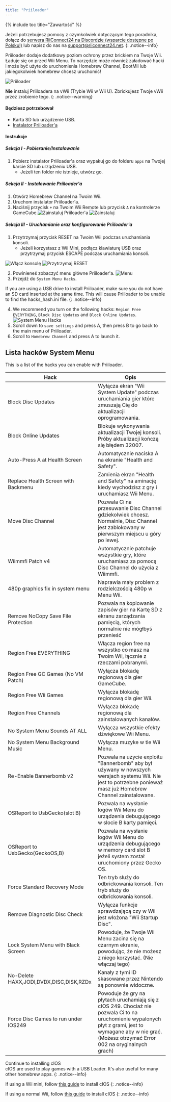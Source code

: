 ```yaml
---
title: "Priiloader"
---
```


{% include toc title="Zawartość" %}

Jeżeli potrzebujesz pomocy z czymkolwiek dotyczącym tego poradnika, dołącz do [serwera RiiConnect24 na Discordzie (wsparcie dostępne po Polsku!)](https://discord.gg/rc24) lub napisz do nas na [support@riiconnect24.net](mailto:support@riiconnect24.net).
{: .notice--info}

Priiloader dodaje dodatkowy poziom ochrony przez brickiem na Twoje Wii. Ładuje się on przed Wii Menu. To narzędzie może również załadować hacki i może być użyte do uruchomienia Homebrew Channel, BootMii lub jakiegokolwiek homebrew chcesz uruchomić!

![Priiloader](/images/priiloader.jpg)

**Nie** instaluj Priiloadera na vWii (Trybie Wii w Wii U). Zbrickujesz Twoje vWii przez zrobienie tego.
{: .notice--warning}

#### Będziesz potrzebował
* Karta SD lub urządzenie USB.
* [Instalator Priiloader'a](assets/files/Priiloader_v0_9_1.zip)

#### Instrukcje
##### Sekcja I - Pobieranie/Instalowanie

1. Pobierz instalator Priiloader'a oraz wypakuj go do folderu `apps` na Twojej karcie SD lub urządzeniu USB.
    * Jeżeli ten folder nie istnieje, utwórz go.

##### Sekcja II - Instalowanie Priiloader'a

1. Otwórz Homebrew Channel na Twoim Wii.
2. Uruchom instalator Priiloader'a.
3. Naciśnij przycisk `+` na Twoim Wii Remote lub przycisk `A` na kontrolerze GameCube.![Zainstaluj Priiloader'a](/images/Priiloader/installer.png) ![Zainstaluj](/images/Priiloader/installing.png)

##### Sekcja III - Uruchamianie oraz konfigurowanie Priiloader'a

1. Przytrzymaj przycisk RESET na Twoim Wii podczas uruchamiania konsoli.
    * Jeżeli korzystasz z Wii Mini, podłącz klawiaturę USB oraz przytrzymaj przycisk ESCAPE podczas uruchamiania konsoli.

![Włącz konsolę](/images/Priiloader/on.jpg) ![Przytrzymaj RESET](/images/Priiloader/reset.jpg)

2. Powinieneś zobaczyć menu główne Priiloader'a. ![Menu](/images/Priiloader/mainmenu.png)
3. Przejdź do `System Menu Hacks`.

If you are using a USB drive to install Priiloader, make sure you do not have an SD card inserted at the same time. This will cause Priiloader to be unable to find the hacks_hash.ini file.
{: .notice--info}

4. We recommend you turn on the following hacks: `Region Free EVERYTHING`, `Block Disc Updates` and `Block Online Updates`. ![System Menu Hacks](/images/Priiloader/hacks.png)
1. Scroll down to `save settings` and press A, then press B to go back to the main menu of Priiloader.
1. Scroll to `Homebrew Channel` and press A to launch it.

## Lista hacków System Menu

This is a list of the hacks you can enable with Priiloader.

| Hack                                    | Opis                                                                                                                                                                                                         |
| --------------------------------------- | ------------------------------------------------------------------------------------------------------------------------------------------------------------------------------------------------------------ |
| Block Disc Updates                      | Wyłącza ekran "Wii System Update" podczas uruchamiania gier które zmuszają Cię do aktualizacji oprogramowania.                                                                                               |
| Block Online Updates                    | Blokuje wykonywania aktualizacji Twojej konsoli. Próby aktualizacji kończą się błędem 32007.                                                                                                                 |
| Auto-Press A at Health Screen           | Automatycznie naciska A na ekranie "Health and Safety".                                                                                                                                                      |
| Replace Health Screen with Backmenu     | Zamienia ekran "Health and Safety" na aminację kiedy wychodzisz z gry i uruchamiasz Wii Menu.                                                                                                                |
| Move Disc Channel                       | Pozwala Ci na przesuwanie Disc Channel gdziekolwiek chcesz. Normalnie, Disc Channel jest zablokowany w pierwszym miejscu u góry po lewej.                                                                    |
| Wiimmfi Patch v4                        | Automatycznie patchuje wszystkie gry, które uruchamiasz za pomocą Disc Channel do użycia z Wiimmfi.                                                                                                          |
| 480p graphics fix in system menu        | Naprawia mały problem z rodzielczością 480p w Menu Wii.                                                                                                                                                      |
| Remove NoCopy Save File Protection      | Pozwala na kopiowanie zapisów gier na Kartę SD z ekranu zarządzania pamięcią, których normalnie nie mógłbyś przenieść                                                                                        |
| Region Free EVERYTHING                  | Włącza region free na wszystko co masz na Twoim Wii, łącznie z rzeczami pobranymi.                                                                                                                           |
| Region Free GC Games (No VM Patch)      | Wyłącza blokadę regionową dla gier GameCube.                                                                                                                                                                 |
| Region Free Wii Games                   | Wyłącza blokadę regionową dla gier Wii.                                                                                                                                                                      |
| Region Free Channels                    | Wyłącza blokadę regionową dla zainstalowanych kanałów.                                                                                                                                                       |
| No System Menu Sounds AT ALL            | Wyłącza wszystkie efekty dźwiękowe Wii Menu.                                                                                                                                                                 |
| No System Menu Background Music         | Wyłącza muzyke w tle Wii Menu.                                                                                                                                                                               |
| Re-Enable Bannerbomb v2                 | Pozwala na użycie exploitu "Bannerbomb" aby był używany w nowszych wersjach systemu Wii. Nie jest to potrzebne ponieważ masz już Homebrew Channel zainstalowane.                                             |
| OSReport to UsbGecko(slot B)            | Pozwala na wysłanie logów Wii Menu do urządzenia debugującego w slocie B karty pamięci.                                                                                                                      |
| OSReport to UsbGecko(GeckoOS,B)         | Pozwala na wysłanie logów Wii Menu do urządzenia debugującego w memory card slot B jeżeli system został uruchomiony przez Gecko OS.                                                                          |
| Force Standard Recovery Mode            | Ten tryb służy do odbrickowania konsoli. Ten tryb służy do odbrickowania konsoli.                                                                                                                            |
| Remove Diagnostic Disc Check            | Wyłącza funkcje sprawdzającą czy w Wii jest włożona "Wii Startup Disc".                                                                                                                                      |
| Lock System Menu with Black Screen      | Powoduje, że Twoje Wii Menu zacina się na czarnym ekranie, powodując, że nie możesz z niego korzystać. (Nie włączaj tego)                                                                                    |
| No-Delete HAXX,JODI,DVDX,DISC,DISK,RZDx | Kanały z tymi ID skasowane przez Nintendo są ponownie widoczne.                                                                                                                                              |
| Force Disc Games to run under IOS249    | Powoduje że gry na płytach uruchamiają się z cIOS 249. Chociaż nie pozwala Ci to na uruchomienie wypalonych płyt z grami, jest to wymagane aby w nie grać. (Możesz otrzymać Error 002 na oryginalnych grach) |


Continue to installing cIOS<br> cIOS are used to play games with a USB Loader. It's also useful for many other homebrew apps.
{: .notice--info}

If using a Wii mini, follow [this guide](cios-mini) to install cIOS
{: .notice--info}

If using a normal Wii, follow [this guide](cios) to install cIOS
{: .notice--info}
